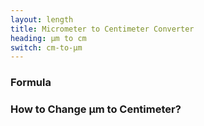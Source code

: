 ```yaml
---
layout: length
title: Micrometer to Centimeter Converter
heading: μm to cm
switch: cm-to-μm
---
```


<script>
  selectInput[1].selected = true
  selectOutput[3].selected = true
</script>

### Formula
<p id="formula"></p>

### How to Change μm to Centimeter?
